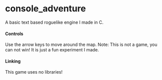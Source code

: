 # console_adventure
A basic text based roguelike engine I made in C.
#### Controls
Use the arrow keys to move around the map. Note: This is not a game, you can not win! It is just a fun experiment I made.
#### Linking
This game uses no libraries!
